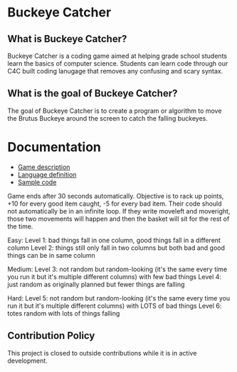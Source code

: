 # Buckeye Catcher

## What is Buckeye Catcher?
Buckeye Catcher is a coding game aimed at helping grade school students learn the basics of computer science.  Students can learn code through our C4C built coding lanugage that removes any confusing and scary syntax.

## What is the goal of Buckeye Catcher?
The goal of Buckeye Catcher is to create a program or algorithm to move the Brutus Buckeye around the screen to catch the falling buckeyes.

# Documentation

* [Game description](documentation/game_mechanics.md)
* [Language definition](documentation/language.md)
* [Sample code](documentation/sample.md)

Game ends after 30 seconds automatically. Objective is to rack up points, +10 for every good item caught, -5 for every bad item.
Their code should not automatically be in an infinite loop. If they write moveleft and moveright, those two movements will happen and then the basket will sit for the rest of the time.

Easy:
Level 1: bad things fall in one column, good things fall in a different column
Level 2: things still only fall in two columns but both bad and good things can be in same column

Medium:
Level 3: not random but random-looking (it's the same every time you run it but it's multiple different columns) with few bad things
Level 4: just random as originally planned but fewer things are falling

Hard:
Level 5: not random but random-looking (it's the same every time you run it but it's multiple different columns) with LOTS of bad things
Level 6: totes random with lots of things falling

## Contribution Policy
This project is closed to outside contributions while it is in active development.
